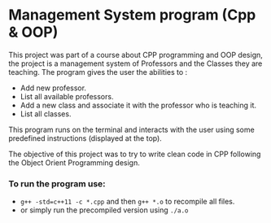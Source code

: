 # Management System program (Cpp & OOP)

This project was part of a course about CPP programming and OOP design, the project is a management system of Professors and the Classes they are teaching.
The program gives the user the abilities to :
  * Add new professor.
  * List all available professors.
  * Add a new class and associate it with the professor who is teaching it.
  * List all classes.

This program runs on the terminal and interacts with the user using some predefined instructions (displayed at the top).

The objective of this project was to try to write clean code in CPP following the Object Orient Programming design.

### To run the program use:
  * `g++ -std=c++11 -c *.cpp` and then `g++ *.o` to recompile all files.
  * or simply run the precompiled version using `./a.o`
